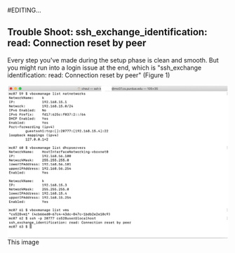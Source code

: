 #EDITING...
## Trouble Shoot: ssh_exchange_identification: read: Connection reset by peer

Every step you've made during the setup phase is clean and smooth. But you might run into a login issue at the end, which is "ssh_exchange identification: read: Connection reset by peer" (Figure 1)

<div>
<img align = "left" width = "700" src = "images/1.png" />
</div>
This image 
